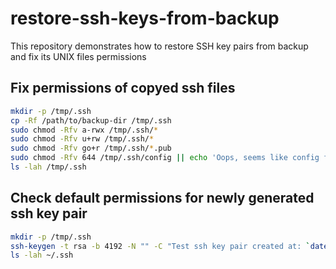 # restore-ssh-keys-from-backup
This repository demonstrates how to restore SSH key pairs from backup and fix its UNIX files permissions

## Fix permissions of copyed ssh files

```bash
mkdir -p /tmp/.ssh
cp -Rf /path/to/backup-dir /tmp/.ssh
sudo chmod -Rfv a-rwx /tmp/.ssh/*
sudo chmod -Rfv u+rw /tmp/.ssh/*
sudo chmod -Rfv go+r /tmp/.ssh/*.pub
sudo chmod -Rfv 644 /tmp/.ssh/config || echo 'Oops, seems like config file has not beed found.'
ls -lah /tmp/.ssh
```

## Check default permissions for newly generated ssh key pair

```bash
mkdir -p /tmp/.ssh
ssh-keygen -t rsa -b 4192 -N "" -C "Test ssh key pair created at: `date`" -f $HOME/.ssh/test_id
ls -lah ~/.ssh
```
